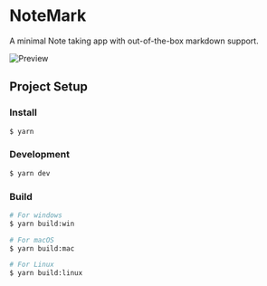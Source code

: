 # NoteMark

A minimal Note taking app with out-of-the-box markdown support.

![Preview]([https://github.com/gionathas/NoteMark/assets/16454253/fcfff9dd-04a0-4b62-9cfb-db57ccd6f7aa](https://github.com/mojjoiv/electron-notepad/blob/main/Screen%20Shot%202024-01-21%20at%204.29.15%20PM.png))

## Project Setup

### Install

```bash
$ yarn
```

### Development

```bash
$ yarn dev
```

### Build

```bash
# For windows
$ yarn build:win

# For macOS
$ yarn build:mac

# For Linux
$ yarn build:linux
```
